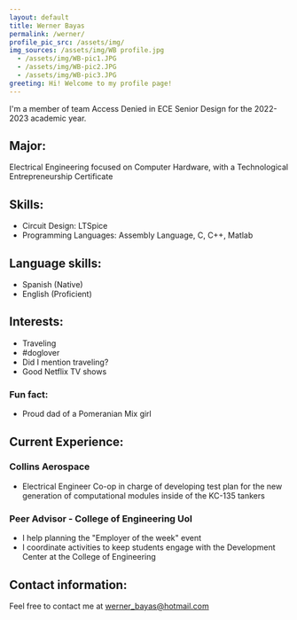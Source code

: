 ```yaml
---
layout: default
title: Werner Bayas
permalink: /werner/
profile_pic_src: /assets/img/
img_sources: /assets/img/WB profile.jpg
  - /assets/img/WB-pic1.JPG
  - /assets/img/WB-pic2.JPG
  - /assets/img/WB-pic3.JPG
greeting: Hi! Welcome to my profile page!
---
```


I'm a member of team Access Denied in ECE Senior Design for the 2022-2023 academic year.

## Major:

Electrical Engineering focused on Computer Hardware, with a Technological Entrepreneurship Certificate

## Skills:
- Circuit Design: LTSpice
- Programming Languages: Assembly Language, C, C++, Matlab

## Language skills:
- Spanish (Native)
- English (Proficient)

## Interests:
- Traveling
- #doglover
- Did I mention traveling?
- Good Netflix TV shows

### Fun fact: 
- Proud dad of a Pomeranian Mix girl 

## Current Experience:

### Collins Aerospace
- Electrical Engineer Co-op in charge of developing test plan 
for the new generation of computational modules inside of the KC-135 tankers

### Peer Advisor - College of Engineering UoI
- I help planning the "Employer of the week" event
- I coordinate activities to keep students
 engage with the Development Center at the College of Engineering



## Contact information:
Feel free to contact me at [werner_bayas@hotmail.com](mailto:werner_bayas@hotmail.com)